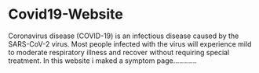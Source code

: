 # Covid19-Website
 Coronavirus disease (COVID-19) is an infectious disease caused by the SARS-CoV-2 virus. Most people infected with the virus will experience mild to moderate respiratory illness and recover without requiring special treatment. In this website i maked a symptom page............
